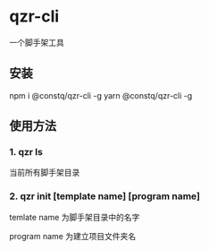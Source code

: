 # qzr-cli

一个脚手架工具

## 安装

npm i @constq/qzr-cli -g
yarn @constq/qzr-cli -g

## 使用方法

### 1. qzr ls

当前所有脚手架目录

### 2. qzr init [template name] [program name]

temlate name 为脚手架目录中的名字

program name 为建立项目文件夹名
